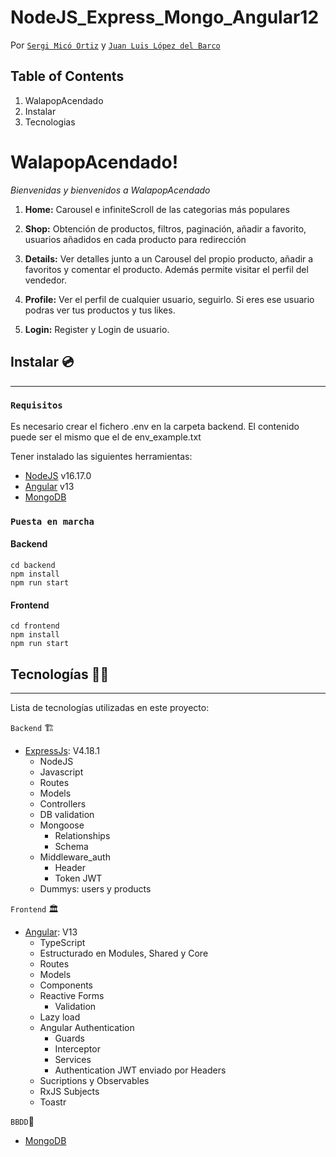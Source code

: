 # NodeJS_Express_Mongo_Angular12

Por [`Sergi Micó Ortiz`](https://github.com/sergimicoortiz)  y  [`Juan Luis López del Barco`](https://github.com/JuanLuisLopez-code)

## Table of Contents

1. WalapopAcendado
2. Instalar
3. Tecnologias


# WalapopAcendado! 
_Bienvenidas y bienvenidos a WalapopAcendado_

1. **Home:**
   Carousel e infiniteScroll de las categorias más populares

2. **Shop:**
   Obtención de productos, filtros, paginación, añadir a favorito, usuarios añadidos en cada producto para redirección

3. **Details:**
   Ver detalles junto a un Carousel del propio producto, añadir a favoritos y comentar el producto.
   Además permite visitar el perfil del vendedor.

4. **Profile:**
   Ver el perfil de cualquier usuario, seguirlo. Si eres ese usuario podras ver tus productos y tus likes.

5. **Login:**
   Register y Login de usuario.

## Instalar 💿

---

### `Requisitos`
Es necesario crear el fichero .env en la carpeta backend. El contenido puede ser el mismo que el de env_example.txt

Tener instalado las siguientes herramientas:

- [NodeJS](https://nodejs.org/en/download/) v16.17.0
- [Angular](https://angularjs.org) v13
- [MongoDB](https://www.mongodb.com/try/download/community)

### `Puesta en marcha`

#### Backend
  ```
  cd backend
  npm install
  npm run start
  ```

  #### Frontend
  ```
  cd frontend
  npm install
  npm run start
  ```

## Tecnologías 👨‍💻

---

Lista de tecnologías utilizadas en este proyecto:

`Backend` 🏗️

- [ExpressJs](https://expressjs.com/): V4.18.1
  - NodeJS
  - Javascript
  - Routes
  - Models
  - Controllers
  - DB validation
  - Mongoose
    - Relationships
    - Schema
  - Middleware_auth
    - Header
    - Token JWT
  - Dummys: users y products


`Frontend` 🏛️

- [Angular](https://angularjs.org): V13
  - TypeScript
  - Estructurado en Modules, Shared y Core
  - Routes
  - Models
  - Components
  - Reactive Forms
    - Validation
  - Lazy load
  - Angular Authentication
    - Guards
    - Interceptor
    - Services
    - Authentication JWT enviado por Headers
  - Sucriptions y Observables
  - RxJS Subjects
  - Toastr
  

`BBDD`💾

- [MongoDB](https://www.mongodb.com/)
